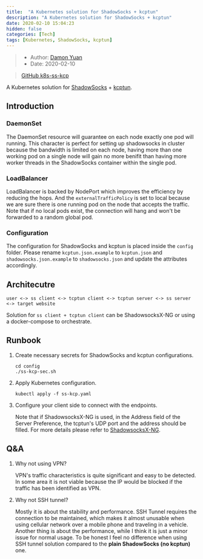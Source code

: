 ```yaml
---
title:  "A Kubernetes solution for ShadowSocks + kcptun"
description: "A Kubernetes solution for ShadowSocks + kcptun"
date: 2020-02-10 15:04:23
hidden: false
categories: [Tech]
tags: [Kubernetes, ShadowSocks, kcptun]
---
```


> * Author: [Damon Yuan](https://www.damonyuan.com)
> * Date: 2020-02-10

> [GitHub k8s-ss-kcp](https://github.com/damonYuan/k8s-ss-kcp)

A Kubernetes solution for [ShadowSocks](https://github.com/shadowsocks/shadowsocks-libev) + [kcptun](https://github.com/xtaci/kcptun).

## Introduction

### DaemonSet

The DaemonSet resource will guarantee on each node exactly one pod will running. This character is perfect for setting up shadowsocks in cluster because the bandwidth is limited on each node, having more than one working pod on a single node will gain no more benifit than having more worker threads in the ShadowSocks container within the single pod.

### LoadBalancer

LoadBalancer is backed by NodePort which improves the efficiency by reducing the hops. And the `externalTrafficPolicy` is set to local because we are sure there is one running pod on the node that accepts the traffic. Note that if no local pods exist, the connection will hang and won't be forwarded to a random global pod.

### Configuration

The configuration for ShadowSocks and kcptun is placed inside the `config` folder. Please rename `kcptun.json.example` to `kcptun.json` and `shadowsocks.json.example` to `shadowsocks.json` and update the attributes accordingly.

## Architecutre

`user <-> ss client <-> tcptun client <-> tcptun server <-> ss server <-> target website`

Solution for `ss client + tcptun client` can be ShadowsocksX-NG or using a docker-compose to orchestrate.

## Runbook

1. Create necessary secrets for ShadowSocks and kcptun configurations.

   ```
   cd config
   ./ss-kcp-sec.sh
   ```

2. Apply Kubernetes configuration.
   
   ```
   kubectl apply -f ss-kcp.yaml
   ```

3. Configure your client side to connect with the endpoints.

   Note that if ShadowsocksX-NG is used, in the Address field of the Server Preference, the tcptun's UDP port and the address should be filled. For more details please refer to [ShadowsocksX-NG](https://github.com/shadowsocks/ShadowsocksX-NG).

## Q&A

1. Why not using VPN?

   VPN's traffic characteristics is quite significant and easy to be detected. In some area it is not viable because the IP would be blocked if the traffic has been identified as VPN. 

2. Why not SSH tunnel?

   Mostly it is about the stability and performance. SSH Tunnel requires the connection to be maintained, which makes it almost unusable when using cellular network over a mobile phone and traveling in a vehicle. Another thing is about the performance, while I think it is just a minor issue for normal usage. To be honest I feel no difference when using SSH tunnel solution compared to the **plain ShadowSocks (no kcptun)** one.
